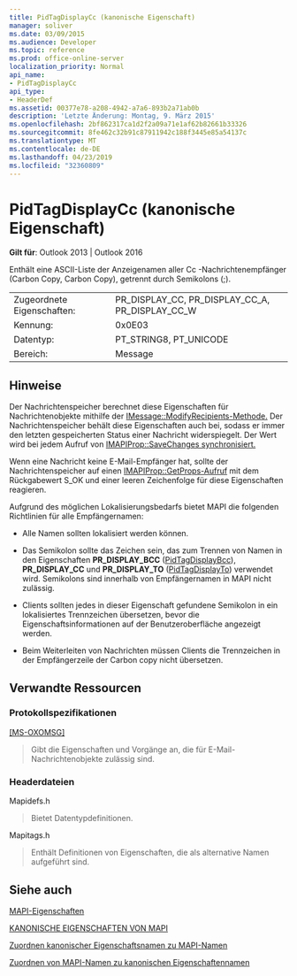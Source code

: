 ```yaml
---
title: PidTagDisplayCc (kanonische Eigenschaft)
manager: soliver
ms.date: 03/09/2015
ms.audience: Developer
ms.topic: reference
ms.prod: office-online-server
localization_priority: Normal
api_name:
- PidTagDisplayCc
api_type:
- HeaderDef
ms.assetid: 00377e78-a208-4942-a7a6-893b2a71ab0b
description: 'Letzte Änderung: Montag, 9. März 2015'
ms.openlocfilehash: 2bf862317ca1d2f2a09a71e1af62b82661b33326
ms.sourcegitcommit: 8fe462c32b91c87911942c188f3445e85a54137c
ms.translationtype: MT
ms.contentlocale: de-DE
ms.lasthandoff: 04/23/2019
ms.locfileid: "32360809"
---
```

# <a name="pidtagdisplaycc-canonical-property"></a>PidTagDisplayCc (kanonische Eigenschaft)

  
  
**Gilt für**: Outlook 2013 | Outlook 2016 
  
Enthält eine ASCII-Liste der Anzeigenamen aller Cc -Nachrichtenempfänger (Carbon Copy, Carbon Copy), getrennt durch Semikolons (;). 
  
|||
|:-----|:-----|
|Zugeordnete Eigenschaften:  <br/> |PR_DISPLAY_CC, PR_DISPLAY_CC_A, PR_DISPLAY_CC_W  <br/> |
|Kennung:  <br/> |0x0E03  <br/> |
|Datentyp:  <br/> |PT_STRING8, PT_UNICODE  <br/> |
|Bereich:  <br/> |Message  <br/> |
   
## <a name="remarks"></a>Hinweise

Der Nachrichtenspeicher berechnet diese Eigenschaften für Nachrichtenobjekte mithilfe der [IMessage::ModifyRecipients-Methode.](imessage-modifyrecipients.md) Der Nachrichtenspeicher behält diese Eigenschaften auch bei, sodass er immer den letzten gespeicherten Status einer Nachricht widerspiegelt. Der Wert wird bei jedem Aufruf von [IMAPIProp::SaveChanges synchronisiert.](imapiprop-savechanges.md) 
  
Wenn eine Nachricht keine E-Mail-Empfänger hat, sollte der Nachrichtenspeicher auf einen [IMAPIProp::GetProps-Aufruf](imapiprop-getprops.md) mit dem Rückgabewert S_OK und einer leeren Zeichenfolge für diese Eigenschaften reagieren. 
  
Aufgrund des möglichen Lokalisierungsbedarfs bietet MAPI die folgenden Richtlinien für alle Empfängernamen:
  
- Alle Namen sollten lokalisiert werden können. 
    
- Das Semikolon sollte das Zeichen sein, das zum Trennen von Namen in den Eigenschaften **PR_DISPLAY_BCC** ([PidTagDisplayBcc](pidtagdisplaybcc-canonical-property.md)), **PR_DISPLAY_CC** und **PR_DISPLAY_TO** ([PidTagDisplayTo](pidtagdisplayto-canonical-property.md)) verwendet wird. Semikolons sind innerhalb von Empfängernamen in MAPI nicht zulässig. 
    
- Clients sollten jedes in dieser Eigenschaft gefundene Semikolon in ein lokalisiertes Trennzeichen übersetzen, bevor die Eigenschaftsinformationen auf der Benutzeroberfläche angezeigt werden. 
    
- Beim Weiterleiten von Nachrichten müssen Clients die Trennzeichen in der Empfängerzeile der Carbon copy nicht übersetzen. 
    
## <a name="related-resources"></a>Verwandte Ressourcen

### <a name="protocol-specifications"></a>Protokollspezifikationen

[[MS-OXOMSG]](https://msdn.microsoft.com/library/daa9120f-f325-4afb-a738-28f91049ab3c%28Office.15%29.aspx)
  
> Gibt die Eigenschaften und Vorgänge an, die für E-Mail-Nachrichtenobjekte zulässig sind.
    
### <a name="header-files"></a>Headerdateien

Mapidefs.h
  
> Bietet Datentypdefinitionen.
    
Mapitags.h
  
> Enthält Definitionen von Eigenschaften, die als alternative Namen aufgeführt sind.
    
## <a name="see-also"></a>Siehe auch



[MAPI-Eigenschaften](mapi-properties.md)
  
[KANONISCHE EIGENSCHAFTEN VON MAPI](mapi-canonical-properties.md)
  
[Zuordnen kanonischer Eigenschaftsnamen zu MAPI-Namen](mapping-canonical-property-names-to-mapi-names.md)
  
[Zuordnen von MAPI-Namen zu kanonischen Eigenschaftennamen](mapping-mapi-names-to-canonical-property-names.md)


